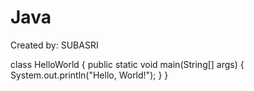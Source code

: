 # Java
Created by: SUBASRI 


class HelloWorld {
    public static void main(String[] args) {
        System.out.println("Hello, World!"); 
    }
}
